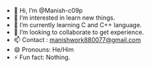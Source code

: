 - 👋 Hi, I’m @Manish-c09p
- 👀 I’m interested in learn new things.
- 🌱 I’m currently learning C and C++ language.
- 💞️ I’m looking to collaborate to get experience.
- 📫 Contact : manishwork880077@gmail.com
- 😄 Pronouns: He/Him
- ⚡ Fun fact: Nothing.

<!---
Manish-c09p/Manish-c09p is a ✨ special ✨ repository because its `README.md` (this file) appears on your GitHub profile.
You can click the Preview link to take a look at your changes.
--->
